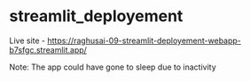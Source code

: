 # streamlit_deployement

Live site - https://raghusai-09-streamlit-deployement-webapp-b7sfgc.streamlit.app/

Note: 
  The app could have gone to sleep due to inactivity 
